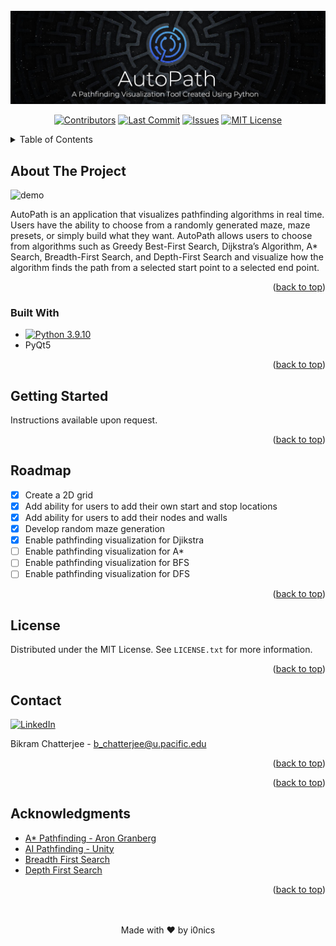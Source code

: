 <div id="top"></div>
  
<div align="center">
  <br>
   <img src="media/autopath-poster-with-description.png" alt="poster">

  
  [![Contributors][contributors-shield]][contributors-url]
  [![Last Commit][last-commit-shield]][last-commit-url]
  [![Issues][issues-shield]][issues-url]
  [![MIT License][license-shield]][license-url]
  
</div>

<!-- TABLE OF CONTENTS -->
<details id="table_of_contents">
  <summary>Table of Contents</summary>

- [About The Project](#about-the-projec)
    - [Built With](#built-with)
  - [Getting Started](#getting-started)
  - [Roadmap](#roadmap)
  - [License](#license)
  - [Contact](#contact)
  - [Acknowledgments](#acknowledgments)

</details>

<!-- ABOUT THE PROJECT -->
## About The Project

![demo][demo]

AutoPath is an application that visualizes pathfinding algorithms in real time. Users have the ability to choose from a randomly generated maze, maze presets, or simply build what they want. AutoPath allows users to choose from algorithms such as Greedy Best-First Search, Dijkstra’s Algorithm, A* Search, Breadth-First Search, and Depth-First Search and visualize how the algorithm finds the path from a selected start point to a selected end point.

<p align="right">(<a href="#top">back to top</a>)</p>

### Built With
- [![Python 3.9.10](https://img.shields.io/badge/python-3.9.10-red.svg?style=for-the-badge&logo=appveyor)](https://www.python.org/downloads/release/python-360/)
- PyQt5


<p align="right">(<a href="#top">back to top</a>)</p>

<!-- GETTING STARTED -->
## Getting Started

Instructions available upon request.
   


<p align="right">(<a href="#top">back to top</a>)</p>


<!-- ROADMAP -->
## Roadmap
- [x] Create a 2D grid
- [x] Add ability for users to add their own start and stop locations
- [x] Add ability for users to add their nodes and walls
- [x] Develop random maze generation
- [x] Enable pathfinding visualization for Djikstra
- [ ] Enable pathfinding visualization for A*
- [ ] Enable pathfinding visualization for BFS
- [ ] Enable pathfinding visualization for DFS

<p align="right">(<a href="#top">back to top</a>)</p>

                                
<!-- LICENSE -->
## License

Distributed under the MIT License. See `LICENSE.txt` for more information.

<p align="right">(<a href="#top">back to top</a>)</p>

                                
<!-- CONTACT -->
## Contact

  [![LinkedIn][linkedin-shield-bikram]][linkedin-url-bikram]

Bikram Chatterjee - b_chatterjee@u.pacific.edu

<p align="right">(<a href="#top">back to top</a>)</p>


<p align="right">(<a href="#top">back to top</a>)</p>
                                
<!-- ACKNOWLEDGMENTS -->
## Acknowledgments

* [A* Pathfinding - Aron Granberg](https://arongranberg.com/astar/)
* [AI Pathfinding - Unity](https://www.youtube.com/watch?v=TsB_6yjACDY)
* [Breadth First Search](https://www.geeksforgeeks.org/breadth-first-search-or-bfs-for-a-graph/)    
* [Depth First Search](https://www.geeksforgeeks.org/depth-first-search-or-dfs-for-a-graph/)

<p align="right">(<a href="#top">back to top</a>)</p>

<div align="center">
    <br><br>
    Made with ❤️ by i0nics
</div>

[contributors-shield]: https://img.shields.io/github/contributors/i0nics/autopath-python.svg?style=for-the-badge
[contributors-url]: https://github.com/i0nics/autopath-python/graphs/contributors
[demo]: media/autopath-demo.gif
[issues-shield]: https://img.shields.io/github/issues/i0nics/autopath-python.svg?style=for-the-badge
[issues-url]: https://github.com/i0nics/autopath-python/issues
[last-commit-shield]: https://img.shields.io/github/last-commit/i0nics/autopath-python?style=for-the-badge
[last-commit-url]: https://img.shields.io/github/last-commit/i0nics/autopath-python?style=for-the-badge
[license-shield]: https://img.shields.io/github/license/i0nics/autopath-python.svg?style=for-the-badge
[license-url]: https://github.com/i0nics/autopath-python/blob/master/LICENSE.txt
[linkedin-shield-bikram]: https://img.shields.io/badge/-LinkedIn_(Bikram_C.)-black.svg?style=for-the-badge&logo=linkedin&colorB=555
[linkedin-url-bikram]: https://linkedin.com/in/bikramce
[product-screenshot]: images/screenshot.png 
